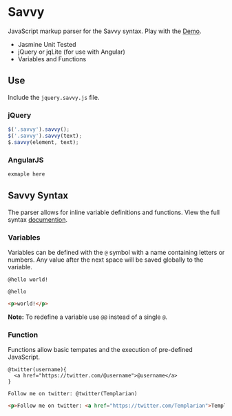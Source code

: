 # Savvy

JavaScript markup parser for the Savvy syntax. Play with the [Demo](http://jsfiddle.net/xGnj8/).

- Jasmine Unit Tested
- jQuery or jqLite (for use with Angular)
- Variables and Functions

## Use

Include the `jquery.savvy.js` file.

### jQuery

```javascript
$('.savvy').savvy();
$('.savvy').savvy(text);
$.savvy(element, text);
```

### AngularJS

```javascript
exmaple here
```

## Savvy Syntax

The parser allows for inline variable definitions and functions. View the full syntax [documention](http://templarian.com/project_savvy_syntax).

### Variables

Variables can be defined with the `@` symbol with a name containing letters or numbers. Any value after the next space will be saved globally to the variable.

```text
@hello world!

@hello
```

```html
<p>world!</p>
```

**Note:** To redefine a variable use `@@` instead of a single `@`.

### Function

Functions allow basic tempates and the execution of pre-defined JavaScript.

```text
@twitter(username){
  <a href="https://twitter.com/@username">@username</a>
}

Follow me on twitter: @twitter(Templarian)
```

```html
<p>Follow me on twitter: <a href="https://twitter.com/Templarian">Templarian</a></p>
```
